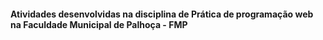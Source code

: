 #### Atividades desenvolvidas na disciplina de Prática de programação web na Faculdade Municipal de Palhoça - FMP
